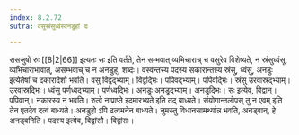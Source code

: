 ```yaml
---
index: 8.2.72
sutra: वसुस्रंसुध्वंस्वनडुहां दः

---
```

ससजुषो रुः [[8|2|66]] इत्यतः सः इति वर्तते, तेन सम्भवात् व्यभिचाराच् च वसुरेव विशेष्यते, न स्रंसुध्वंसू, व्यभिचाराभावात्, असम्भवाच् च न अनडुह्, शब्दः। वस्वन्तस्य पदस्य सकारान्तस्य स्रंसु, ध्वंसु, अनडुः इत्येतेषां च दकारादेशो भवति। वसु विद्वद्भ्याम्। विद्वद्भिः। पपिवद्भ्याम्। पपिवद्भिः। स्रंसु उरवास्रद्भ्याम्। उरवास्रद्भिः। ध्वंसु पर्णध्वद्भ्याम्। पर्णध्वद्भिः। अनडुः अनडुद्भ्याम्। अनडुद्भिः। सः इत्येव, विद्वान्। पपिवान्। नकारस्य न भवति। रुत्वे नाप्राप्ते इदमारभ्यते इति तद् बाध्यते। संयोगान्तलोपस् तु न एवम् इति तेन एतदेव दत्वं बाध्यते। अनडुहो ऽपि ढत्वमनेन बाध्यते। नुमस्तु विधानसामर्थ्यान्न भवति, अनड्वान्, हे अनड्वनिति। पदस्य इत्येव, विद्वांसौ। विद्वांसः।